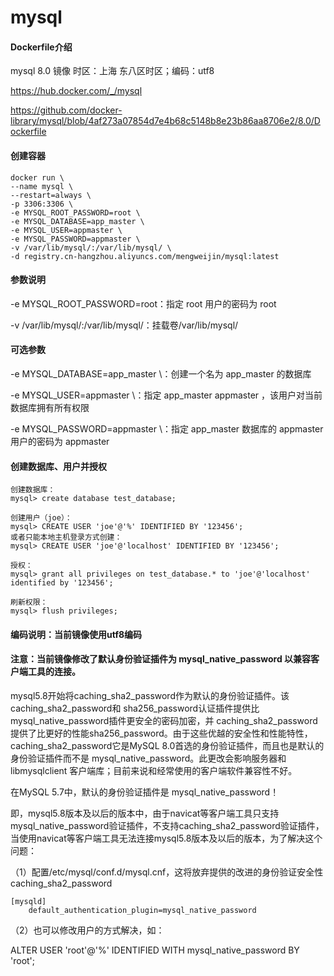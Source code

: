 # mysql

#### Dockerfile介绍
  mysql 8.0 镜像 时区：上海 东八区时区；编码：utf8
  
  https://hub.docker.com/_/mysql
  
  https://github.com/docker-library/mysql/blob/4af273a07854d7e4b68c5148b8e23b86aa8706e2/8.0/Dockerfile

#### 创建容器
```
docker run \
--name mysql \
--restart=always \
-p 3306:3306 \
-e MYSQL_ROOT_PASSWORD=root \
-e MYSQL_DATABASE=app_master \
-e MYSQL_USER=appmaster \
-e MYSQL_PASSWORD=appmaster \
-v /var/lib/mysql/:/var/lib/mysql/ \
-d registry.cn-hangzhou.aliyuncs.com/mengweijin/mysql:latest
```
  
#### 参数说明
-e MYSQL_ROOT_PASSWORD=root：指定 root 用户的密码为 root

-v /var/lib/mysql/:/var/lib/mysql/：挂载卷/var/lib/mysql/

#### 可选参数
-e MYSQL_DATABASE=app_master \：创建一个名为 app_master 的数据库

-e MYSQL_USER=appmaster \：指定 app_master  appmaster ，该用户对当前数据库拥有所有权限

-e MYSQL_PASSWORD=appmaster \：指定 app_master 数据库的 appmaster 用户的密码为 appmaster

#### 创建数据库、用户并授权
```
创建数据库：
mysql> create database test_database;

创建用户（joe）：
mysql> CREATE USER 'joe'@'%' IDENTIFIED BY '123456';
或者只能本地主机登录方式创建：
mysql> CREATE USER 'joe'@'localhost' IDENTIFIED BY '123456';

授权：
mysql> grant all privileges on test_database.* to 'joe'@'localhost' identified by '123456';

刷新权限：
mysql> flush privileges;
```

#### 编码说明：当前镜像使用utf8编码

#### 注意：当前镜像修改了默认身份验证插件为 mysql_native_password 以兼容客户端工具的连接。

mysql5.8开始将caching_sha2_password作为默认的身份验证插件。该caching_sha2_password和 sha256_password认证插件提供比mysql_native_password插件更安全的密码加密，并 caching_sha2_password提供了比更好的性能sha256_password。由于这些优越的安全性和性能特性，caching_sha2_password它是MySQL 8.0首选的身份验证插件，而且也是默认的身份验证插件而不是 mysql_native_password。此更改会影响服务器和libmysqlclient 客户端库；目前来说和经常使用的客户端软件兼容性不好。

在MySQL 5.7中，默认的身份验证插件是 mysql_native_password！

即，mysql5.8版本及以后的版本中，由于navicat等客户端工具只支持mysql_native_password验证插件，不支持caching_sha2_password验证插件，当使用navicat等客户端工具无法连接mysql5.8版本及以后的版本，为了解决这个问题：

（1）配置/etc/mysql/conf.d/mysql.cnf，这将放弃提供的改进的身份验证安全性 caching_sha2_password
```
[mysqld]
    default_authentication_plugin=mysql_native_password
```
（2）也可以修改用户的方式解决，如：

 ALTER USER 'root'@'%' IDENTIFIED WITH mysql_native_password BY 'root';

